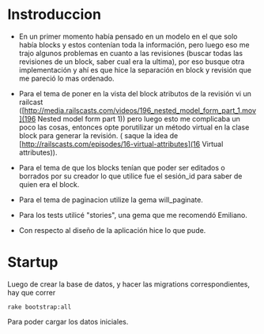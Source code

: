 Instroduccion
=============

* En un primer momento había pensado en un modelo en el que solo había blocks y estos contenían toda la información, pero luego eso me trajo algunos problemas en cuanto a las revisiones (buscar todas las revisiones de un block, saber cual era la ultima), por eso busque otra implementación y ahí es que hice la separación en block y revisión que me pareció lo mas ordenado.
* Para el tema de poner en la vista del block atributos de la revisión vi un railcast ([http://media.railscasts.com/videos/196_nested_model_form_part_1.mov](196 Nested model form part 1)) pero luego esto me complicaba un poco las cosas, entonces opte porutilizar un método virtual en la clase block para generar la revisión. ( saque la idea de [http://railscasts.com/episodes/16-virtual-attributes](16 Virtual attributes)).

* Para el tema de que los blocks tenían que poder ser editados o borrados por su creador lo que utilice fue el sesión_id para saber de quien era el block.

* Para el tema de paginacion utilize la gema will_paginate.

* Para los tests utilicé "stories", una gema que me recomendó Emiliano.

* Con respecto al diseño de la aplicación hice lo que pude.


Startup
=======

Luego de crear la base de datos, y hacer las migrations correspondientes, hay que correr

    rake bootstrap:all

Para poder cargar los datos iniciales.
